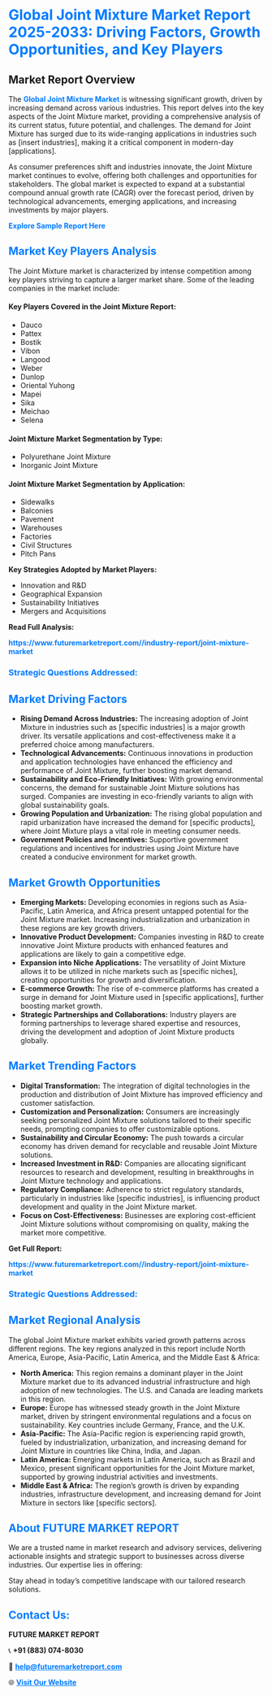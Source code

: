 <h1 style="color: #007BFF;">Global Joint Mixture Market Report 2025-2033: Driving Factors, Growth Opportunities, and Key Players</h1>

<section id="overview">
<h2>Market Report Overview</h2>
<p>The <a href="https://www.futuremarketreport.com//industry-report/joint-mixture-market" style="color: #007BFF; text-decoration: none;"><strong>Global Joint Mixture Market</strong></a> is witnessing significant growth, driven by increasing demand across various industries. This report delves into the key aspects of the Joint Mixture market, providing a comprehensive analysis of its current status, future potential, and challenges. The demand for Joint Mixture has surged due to its wide-ranging applications in industries such as [insert industries], making it a critical component in modern-day [applications].</p>
<p>As consumer preferences shift and industries innovate, the Joint Mixture market continues to evolve, offering both challenges and opportunities for stakeholders. The global market is expected to expand at a substantial compound annual growth rate (CAGR) over the forecast period, driven by technological advancements, emerging applications, and increasing investments by major players.</p>
</section>

<section id="overview">
<p><a href="https://www.futuremarketreport.com//request-sample/reportId=49004" style="color: #007BFF; text-decoration: none;"><strong>Explore Sample Report Here</strong></a></p>
</section>

<section id="key-players">
<h2 style="color: #007BFF;">Market Key Players Analysis</h2>
<p>The Joint Mixture market is characterized by intense competition among key players striving to capture a larger market share. Some of the leading companies in the market include:</p>
<h4>Key Players Covered in the Joint Mixture Report:</h4>
<ul><li>Dauco</li><li>Pattex</li><li>Bostik</li><li>Vibon</li><li>Langood</li><li>Weber</li><li>Dunlop</li><li>Oriental Yuhong</li><li>Mapei</li><li>Sika</li><li>Meichao</li><li>Selena</li></ul>
<h4>Joint Mixture Market Segmentation by Type:</h4>
<ul><li>Polyurethane Joint Mixture</li><li>Inorganic Joint Mixture</li></ul>

<h4>Joint Mixture Market Segmentation by Application:</h4>
<ul><li>Sidewalks</li><li>Balconies</li><li>Pavement</li><li>Warehouses</li><li>Factories</li><li>Civil Structures</li><li>Pitch Pans</li></ul>
<p><strong>Key Strategies Adopted by Market Players:</strong></p>
<ul>
<li>Innovation and R&D</li>
<li>Geographical Expansion</li>
<li>Sustainability Initiatives</li>
<li>Mergers and Acquisitions</li>
</ul>
</section>

<section>
<p><strong>Read Full Analysis: </strong></p><a href="https://www.futuremarketreport.com//industry-report/joint-mixture-market" style="color: #007BFF; text-decoration: none;"><strong>https://www.futuremarketreport.com//industry-report/joint-mixture-market</strong></a>
<h3 style="color: #007BFF;">Strategic Questions Addressed:</h3>
</section>

<section id="driving-factors">
<h2 style="color: #007BFF;">Market Driving Factors</h2>
<ul>
<li><strong>Rising Demand Across Industries:</strong> The increasing adoption of Joint Mixture in industries such as [specific industries] is a major growth driver. Its versatile applications and cost-effectiveness make it a preferred choice among manufacturers.</li>
<li><strong>Technological Advancements:</strong> Continuous innovations in production and application technologies have enhanced the efficiency and performance of Joint Mixture, further boosting market demand.</li>
<li><strong>Sustainability and Eco-Friendly Initiatives:</strong> With growing environmental concerns, the demand for sustainable Joint Mixture solutions has surged. Companies are investing in eco-friendly variants to align with global sustainability goals.</li>
<li><strong>Growing Population and Urbanization:</strong> The rising global population and rapid urbanization have increased the demand for [specific products], where Joint Mixture plays a vital role in meeting consumer needs.</li>
<li><strong>Government Policies and Incentives:</strong> Supportive government regulations and incentives for industries using Joint Mixture have created a conducive environment for market growth.</li>
</ul>
</section>

<section id="growth-opportunities">
<h2 style="color: #007BFF;">Market Growth Opportunities</h2>
<ul>
<li><strong>Emerging Markets:</strong> Developing economies in regions such as Asia-Pacific, Latin America, and Africa present untapped potential for the Joint Mixture market. Increasing industrialization and urbanization in these regions are key growth drivers.</li>
<li><strong>Innovative Product Development:</strong> Companies investing in R&D to create innovative Joint Mixture products with enhanced features and applications are likely to gain a competitive edge.</li>
<li><strong>Expansion into Niche Applications:</strong> The versatility of Joint Mixture allows it to be utilized in niche markets such as [specific niches], creating opportunities for growth and diversification.</li>
<li><strong>E-commerce Growth:</strong> The rise of e-commerce platforms has created a surge in demand for Joint Mixture used in [specific applications], further boosting market growth.</li>
<li><strong>Strategic Partnerships and Collaborations:</strong> Industry players are forming partnerships to leverage shared expertise and resources, driving the development and adoption of Joint Mixture products globally.</li>
</ul>
</section>

<section id="trending-factors">
<h2 style="color: #007BFF;">Market Trending Factors</h2>
<ul>
<li><strong>Digital Transformation:</strong> The integration of digital technologies in the production and distribution of Joint Mixture has improved efficiency and customer satisfaction.</li>
<li><strong>Customization and Personalization:</strong> Consumers are increasingly seeking personalized Joint Mixture solutions tailored to their specific needs, prompting companies to offer customizable options.</li>
<li><strong>Sustainability and Circular Economy:</strong> The push towards a circular economy has driven demand for recyclable and reusable Joint Mixture solutions.</li>
<li><strong>Increased Investment in R&D:</strong> Companies are allocating significant resources to research and development, resulting in breakthroughs in Joint Mixture technology and applications.</li>
<li><strong>Regulatory Compliance:</strong> Adherence to strict regulatory standards, particularly in industries like [specific industries], is influencing product development and quality in the Joint Mixture market.</li>
<li><strong>Focus on Cost-Effectiveness:</strong> Businesses are exploring cost-efficient Joint Mixture solutions without compromising on quality, making the market more competitive.</li>
</ul>
</section>

<section>
<p><strong>Get Full Report: </strong></p><a href="https://www.futuremarketreport.com//industry-report/joint-mixture-market" style="color: #007BFF; text-decoration: none;"><strong>https://www.futuremarketreport.com//industry-report/joint-mixture-market</strong></a>
<h3 style="color: #007BFF;">Strategic Questions Addressed:</h3>
</section>


<section id="regional-analysis">
<h2 style="color: #007BFF;">Market Regional Analysis</h2>
<p>The global Joint Mixture market exhibits varied growth patterns across different regions. The key regions analyzed in this report include North America, Europe, Asia-Pacific, Latin America, and the Middle East & Africa:</p>
<ul>
<li><strong>North America:</strong> This region remains a dominant player in the Joint Mixture market due to its advanced industrial infrastructure and high adoption of new technologies. The U.S. and Canada are leading markets in this region.</li>
<li><strong>Europe:</strong> Europe has witnessed steady growth in the Joint Mixture market, driven by stringent environmental regulations and a focus on sustainability. Key countries include Germany, France, and the U.K.</li>
<li><strong>Asia-Pacific:</strong> The Asia-Pacific region is experiencing rapid growth, fueled by industrialization, urbanization, and increasing demand for Joint Mixture in countries like China, India, and Japan.</li>
<li><strong>Latin America:</strong> Emerging markets in Latin America, such as Brazil and Mexico, present significant opportunities for the Joint Mixture market, supported by growing industrial activities and investments.</li>
<li><strong>Middle East & Africa:</strong> The region’s growth is driven by expanding industries, infrastructure development, and increasing demand for Joint Mixture in sectors like [specific sectors].</li>
</ul>
</section>

<footer>
<h2 style="color: #007BFF;">About FUTURE MARKET REPORT</h2>
<p>We are a trusted name in market research and advisory services, delivering actionable insights and strategic support to businesses across diverse industries. Our expertise lies in offering:</p>

<p>Stay ahead in today’s competitive landscape with our tailored research solutions.</p>

<h2 style="color: #007BFF;">Contact Us:</h2>
<p><strong>FUTURE MARKET REPORT</strong></p>
<p>📞 <strong>+91 (883) 074-8030</strong></p>
<p>📧 <strong><a href="mailto:help@futuremarketreport.com" style="color: #007BFF;">help@futuremarketreport.com</a></strong></p>
<p>🌐 <strong><a href="https://www.futuremarketreport.com/" style="color: #007BFF;">Visit Our Website</a></strong></p>
</footer>